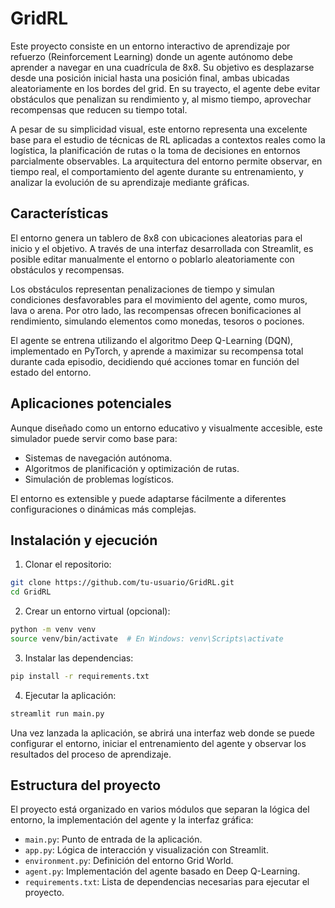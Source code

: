 # GridRL

Este proyecto consiste en un entorno interactivo de aprendizaje por refuerzo (Reinforcement Learning) donde un agente autónomo debe aprender a navegar en una cuadrícula de 8x8. Su objetivo es desplazarse desde una posición inicial hasta una posición final, ambas ubicadas aleatoriamente en los bordes del grid. En su trayecto, el agente debe evitar obstáculos que penalizan su rendimiento y, al mismo tiempo, aprovechar recompensas que reducen su tiempo total.

A pesar de su simplicidad visual, este entorno representa una excelente base para el estudio de técnicas de RL aplicadas a contextos reales como la logística, la planificación de rutas o la toma de decisiones en entornos parcialmente observables. La arquitectura del entorno permite observar, en tiempo real, el comportamiento del agente durante su entrenamiento, y analizar la evolución de su aprendizaje mediante gráficas.

## Características

El entorno genera un tablero de 8x8 con ubicaciones aleatorias para el inicio y el objetivo. A través de una interfaz desarrollada con Streamlit, es posible editar manualmente el entorno o poblarlo aleatoriamente con obstáculos y recompensas.

Los obstáculos representan penalizaciones de tiempo y simulan condiciones desfavorables para el movimiento del agente, como muros, lava o arena. Por otro lado, las recompensas ofrecen bonificaciones al rendimiento, simulando elementos como monedas, tesoros o pociones.

El agente se entrena utilizando el algoritmo Deep Q-Learning (DQN), implementado en PyTorch, y aprende a maximizar su recompensa total durante cada episodio, decidiendo qué acciones tomar en función del estado del entorno.

## Aplicaciones potenciales

Aunque diseñado como un entorno educativo y visualmente accesible, este simulador puede servir como base para:

- Sistemas de navegación autónoma.
- Algoritmos de planificación y optimización de rutas.
- Simulación de problemas logísticos.

El entorno es extensible y puede adaptarse fácilmente a diferentes configuraciones o dinámicas más complejas.

## Instalación y ejecución

1. Clonar el repositorio:
```bash
git clone https://github.com/tu-usuario/GridRL.git
cd GridRL
```

2. Crear un entorno virtual (opcional):
```bash
python -m venv venv
source venv/bin/activate  # En Windows: venv\Scripts\activate
```

3. Instalar las dependencias:
```bash
pip install -r requirements.txt
```

4. Ejecutar la aplicación:
```bash
streamlit run main.py
```

Una vez lanzada la aplicación, se abrirá una interfaz web donde se puede configurar el entorno, iniciar el entrenamiento del agente y observar los resultados del proceso de aprendizaje.

## Estructura del proyecto

El proyecto está organizado en varios módulos que separan la lógica del entorno, la implementación del agente y la interfaz gráfica:

- `main.py`: Punto de entrada de la aplicación.
- `app.py`: Lógica de interacción y visualización con Streamlit.
- `environment.py`: Definición del entorno Grid World.
- `agent.py`: Implementación del agente basado en Deep Q-Learning.
- `requirements.txt`: Lista de dependencias necesarias para ejecutar el proyecto.
